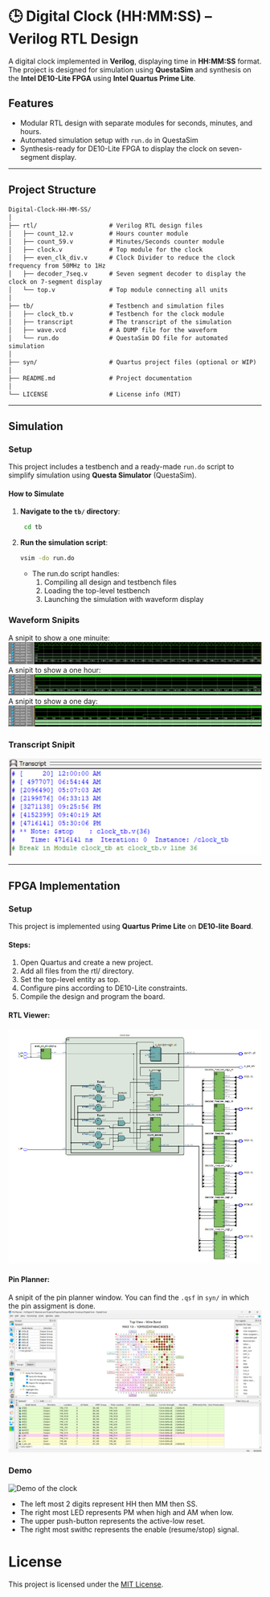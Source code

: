 # 🕒 Digital Clock (HH:MM:SS) – Verilog RTL Design

A digital clock implemented in **Verilog**, displaying time in **HH:MM:SS** format. The project is designed for simulation using **QuestaSim** and synthesis on the **Intel DE10-Lite FPGA** using **Intel Quartus Prime Lite**.

## Features

- Modular RTL design with separate modules for seconds, minutes, and hours.
- Automated simulation setup with `run.do` in QuestaSim
- Synthesis-ready for DE10-Lite FPGA to display the clock on seven-segment display.

---

## Project Structure

```plaintext
Digital-Clock-HH-MM-SS/
│
├── rtl/                    # Verilog RTL design files
│   ├── count_12.v          # Hours counter module
│   ├── count_59.v          # Minutes/Seconds counter module
│   ├── clock.v             # Top module for the clock
│   ├── even_clk_div.v      # Clock Divider to reduce the clock frequency from 50MHz to 1Hz
│   ├── decoder_7seq.v      # Seven segment decoder to display the clock on 7-segment display
│   └── top.v               # Top module connecting all units
│
├── tb/                     # Testbench and simulation files
│   ├── clock_tb.v          # Testbench for the clock module
│   ├── transcript          # The transcript of the simulation
│   ├── wave.vcd            # A DUMP file for the waveform
│   └── run.do              # QuestaSim DO file for automated simulation
│
├── syn/                    # Quartus project files (optional or WIP)
│
├── README.md               # Project documentation
│
└── LICENSE                 # License info (MIT)
```
---


## Simulation
### Setup
This project includes a testbench and a ready-made `run.do` script to simplify simulation using **Questa Simulator** (QuestaSim).
#### How to Simulate
1. **Navigate to the `tb/` directory**:
   ```bash
    cd tb
   ```
2. **Run the simulation script**:
    ```bash
    vsim -do run.do
    ```
    - The run.do script handles:
      1. Compiling all design and testbench files
      2. Loading the top-level testbench
      3. Launching the simulation with waveform display

### Waveform Snipits
A snipit to show a one minuite:
![Alt Text](/images/one_min.png)
A snipit to show a one hour:
![Alt Text](/images/one_hour.png)
A snipit to show a one day:
![Alt Text](/images/one_day.png)

### Transcript Snipit
![Alt Text](/images/Transcript.png)

---

## FPGA Implementation
### Setup
This project is implemented using **Quartus Prime Lite** on **DE10-lite Board**.
#### Steps:
1. Open Quartus and create a new project.
2. Add all files from the rtl/ directory.
3. Set the top-level entity as top.
4. Configure pins according to DE10-Lite constraints.
5. Compile the design and program the board.

#### RTL Viewer:
![Alt Text](/images/rtl_sch.png)

#### Pin Planner:
A snipit of the pin planner window. You can find the `.qsf` in `syn/` in which the pin assigment is done.
![Alt Text](/images/pinplanner.png)

### Demo
![Demo of the clock](/images/demo.gif)

- The left most 2 digits represent HH then MM then SS.
- The right most LED represents PM when high and AM when low.
- The upper push-button represents the active-low reset.
- The right most swithc represents the enable (resume/stop) signal.

# License
This project is licensed under the [MIT License](/LICENSE).

